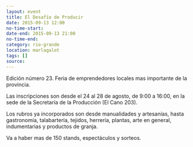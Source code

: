 ```yaml
---
layout: event 
title: El Desafío de Producir
date: 2015-09-13 12:00
no-time-start:
date-end: 2015-09-13 21:00
no-time-end:
category: rio-grande
location: marlagalot
tags: []
source:
---
```


Edición número 23. Feria de emprendedores locales mas importante de la provincia.

Las inscripciones son desde el 24 al 28 de agosto, de 9:00 a 16:00, en la sede de la Secretaría de la Producción (El Cano 203).

Los rubros ya incorporados son desde manualidades y artesanías, hasta gastronomía, talabartería, tejidos, herrería, plantas, arte en general, indumentarias y productos de granja. 

Va a haber mas de 150 stands, espectáculos y sorteos.